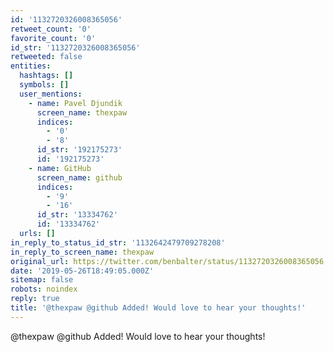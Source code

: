 ```yaml
---
id: '1132720326008365056'
retweet_count: '0'
favorite_count: '0'
id_str: '1132720326008365056'
retweeted: false
entities:
  hashtags: []
  symbols: []
  user_mentions:
    - name: Pavel Djundik
      screen_name: thexpaw
      indices:
        - '0'
        - '8'
      id_str: '192175273'
      id: '192175273'
    - name: GitHub
      screen_name: github
      indices:
        - '9'
        - '16'
      id_str: '13334762'
      id: '13334762'
  urls: []
in_reply_to_status_id_str: '1132642479709278208'
in_reply_to_screen_name: thexpaw
original_url: https://twitter.com/benbalter/status/1132720326008365056
date: '2019-05-26T18:49:05.000Z'
sitemap: false
robots: noindex
reply: true
title: '@thexpaw @github Added! Would love to hear your thoughts!'
---
```


@thexpaw @github Added! Would love to hear your thoughts!